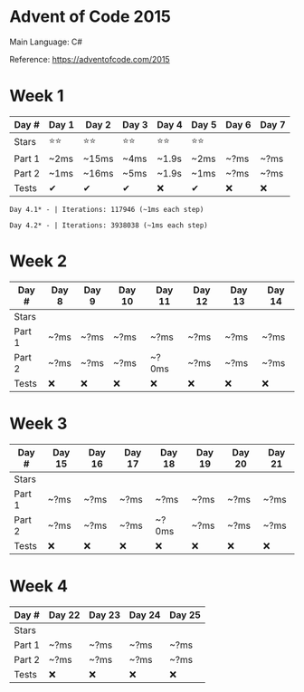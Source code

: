 # Advent of Code 2015
Main Language: C#

Reference: https://adventofcode.com/2015

# Week 1
|Day # | Day 1 | Day 2 | Day 3 | Day 4 | Day 5 | Day 6 | Day 7 |
|------|------------|------------|------------|------------|------------|------------|------------|
|Stars |⭐⭐       |⭐⭐       |⭐⭐       |⭐⭐       |⭐⭐       |            |            |
|Part 1|~2ms        |~15ms       |~4ms        |~1.9s     |~2ms        |~?ms        |~?ms        |
|Part 2|~1ms        |~16ms       |~5ms        |~1.9s     |~1ms        |~?ms        |~?ms        |
|Tests |✔           |✔          |✔          |❌          |✔           |❌         |❌          |

```text
Day 4.1* - | Iterations: 117946 (~1ms each step)

Day 4.2* - | Iterations: 3938038 (~1ms each step)
```
# Week 2
|Day # | Day 8 | Day 9 | Day 10 | Day 11| Day 12 | Day 13 | Day 14 |
|------|------------|------------|-------------|------------|-------------|-------------|-------------|
|Stars |            |            |             |            |             |             |             |
|Part 1|~?ms        |~?ms        |~?ms         |~?ms        |~?ms         |~?ms         |~?ms         |
|Part 2|~?ms        |~?ms        |~?ms         |~?0ms       |~?ms         |~?ms         |~?ms         |
|Tests |❌         |❌          |❌          |❌          |❌           |❌          |❌          |

# Week 3
|Day # | Day 15 | Day 16 | Day 17 | Day 18| Day 19 | Day 20 | Day 21 |
|------|-------------|-------------|-------------|------------|-------------|-------------|-------------|
|Stars |             |             |             |            |             |             |             |
|Part 1|~?ms         |~?ms         |~?ms         |~?ms        |~?ms         |~?ms         |~?ms         |
|Part 2|~?ms         |~?ms         |~?ms         |~?0ms       |~?ms         |~?ms         |~?ms         |
|Tests |❌          |❌           |❌          |❌          |❌           |❌          |❌          |

# Week 4
|Day # | Day 22 | Day 23 | Day 24 | Day 25|
|------|-------------|-------------|-------------|------------|
|Stars |             |             |             |            |
|Part 1|~?ms         |~?ms         |~?ms         |~?ms        |
|Part 2|~?ms         |~?ms         |~?ms         |~?ms        |
|Tests |❌          |❌           |❌          |❌          |

